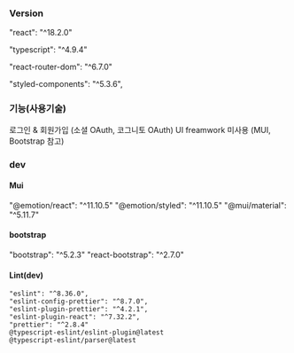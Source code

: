 ### Version

"react": "^18.2.0"

"typescript": "^4.9.4"

"react-router-dom": "^6.7.0"

"styled-components": "^5.3.6",

### 기능(사용기술)

로그인 & 회원가입 (소셜 OAuth, 코그니토 OAuth)
UI freamwork 미사용 (MUI, Bootstrap 참고)

### dev

#### Mui

"@emotion/react": "^11.10.5"
"@emotion/styled": "^11.10.5"
"@mui/material": "^5.11.7"

#### bootstrap

"bootstrap": "^5.2.3"
"react-bootstrap": "^2.7.0"

#### Lint(dev)

    "eslint": "^8.36.0",
    "eslint-config-prettier": "^8.7.0",
    "eslint-plugin-prettier": "^4.2.1",
    "eslint-plugin-react": "^7.32.2",
    "prettier": "^2.8.4"
    @typescript-eslint/eslint-plugin@latest
    @typescript-eslint/parser@latest

